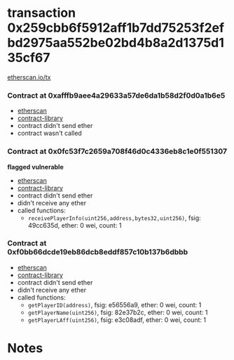 # transaction 0x259cbb6f5912aff1b7dd75253f2efbd2975aa552be02bd4b8a2d1375d135cf67

[etherscan.io/tx](https://etherscan.io/tx/0x259cbb6f5912aff1b7dd75253f2efbd2975aa552be02bd4b8a2d1375d135cf67)


### Contract at 0xafffb9aee4a29633a57de6da1b58d2f0d0a1b6e5

* [etherscan](https://etherscan.io/address/0xafffb9aee4a29633a57de6da1b58d2f0d0a1b6e5)
* [contract-library](https://contract-library.com/contracts/Ethereum/0xafffb9aee4a29633a57de6da1b58d2f0d0a1b6e5)
* contract didn't send ether
* contract wasn't called


### Contract at 0x0fc53f7c2659a708f46d0c4336eb8c1e0f551307

**flagged vulnerable**

* [etherscan](https://etherscan.io/address/0x0fc53f7c2659a708f46d0c4336eb8c1e0f551307)
* [contract-library](https://contract-library.com/contracts/Ethereum/0x0fc53f7c2659a708f46d0c4336eb8c1e0f551307)
* contract didn't send ether
* didn't receive any ether
* called functions:
    * `receivePlayerInfo(uint256,address,bytes32,uint256)`, fsig: 49cc635d, ether: 0 wei, count: 1


### Contract at 0xf0bb66dcde19eb86dcb8eddf857c10b137b6dbbb

* [etherscan](https://etherscan.io/address/0xf0bb66dcde19eb86dcb8eddf857c10b137b6dbbb)
* [contract-library](https://contract-library.com/contracts/Ethereum/0xf0bb66dcde19eb86dcb8eddf857c10b137b6dbbb)
* contract didn't send ether
* didn't receive any ether
* called functions:
    * `getPlayerID(address)`, fsig: e56556a9, ether: 0 wei, count: 1
    * `getPlayerName(uint256)`, fsig: 82e37b2c, ether: 0 wei, count: 1
    * `getPlayerLAff(uint256)`, fsig: e3c08adf, ether: 0 wei, count: 1

# Notes

